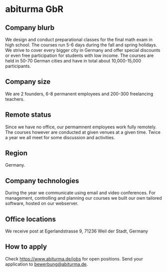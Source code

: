 # abiturma GbR

## Company blurb

We design and conduct preparational classes for the final math exam in high school. The courses run 5-6 days during the fall and spring holidays. We strive to cover every bigger city in Germany and offer special discounts or even free participation for students with low income. 
The courses are held in 50-70 German cities and have in total about 10,000-15,000 participants. 

## Company size

We are 2 founders, 6-8 permanent employees and 200-300 freelancing teachers. 

## Remote status

Since we have no office, our permamnent employees work fully remotely. The courses however are conducted at given venues at a given time. 
Twice a year we all meet for some discussion and activities. 

## Region

Germany. 

## Company technologies

During the year we communicate using email and video conferences. For management, controlling and planning our courses we built our own tailored software, hosted on our webserver.

## Office locations

We receive post at Egerlandstrasse 9, 71236 Weil der Stadt, Germany

## How to apply

Check https://www.abiturma.de/jobs for open positions. Send your application to bewerbung@abiturma.de.  